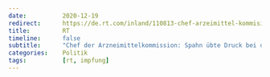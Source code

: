 ```yaml
---
date:          2020-12-19
redirect:      https://de.rt.com/inland/110813-chef-arzeimittel-kommision-spahn-hat/
title:         RT
timeline:      false
subtitle:      "Chef der Arzneimittelkommission: Spahn übte Druck bei der Impfstoff-Zulassung aus"
categories:    Politik
tags:          [rt, impfung]
---
```

